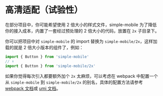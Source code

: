 # 高清适配（试验性）

在部分项目中，你可能希望使用 2 倍大小的样式文件，simple-mobile 为了降低你的接入成本，内置了一套经过预处理的 2 倍大小的代码，放置在 `2x` 子目录下。

你可以把项目中对 `simple-mobile` 的 import 替换为 `simple-mobile/2x`，这样加载的就是 2 倍大小版本的组件了，例如：

```js
import { Button } from 'simple-mobile'
// ⬇️
import { Button } from 'simple-mobile/2x'
```

如果你觉得每次引入都要额外加个 `2x` 太麻烦，可以考虑在 webpack 中配置一个从 `simple-mobile` 到 `simple-mobile/2x` 的别名，具体的配置方法请参考 [webpack 文档](https://webpack.js.org/configuration/resolve/#resolvealias)或 [umi 文档](https://umijs.org/zh-CN/config#alias)。
